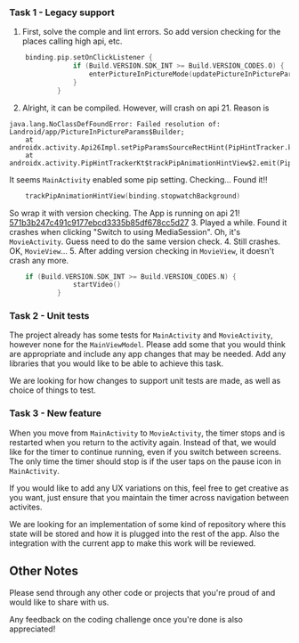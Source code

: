 



### Task 1 - Legacy support

1. First, solve the comple and lint errors. So add version checking for the places calling high api, etc.
```kotlin
    binding.pip.setOnClickListener {
                if (Build.VERSION.SDK_INT >= Build.VERSION_CODES.O) {
                    enterPictureInPictureMode(updatePictureInPictureParams(viewModel.started.value == true))
                }
            }
```
2. Alright, it can be compiled. However, will crash on api 21. Reason is
```log 
java.lang.NoClassDefFoundError: Failed resolution of: Landroid/app/PictureInPictureParams$Builder;
    at androidx.activity.Api26Impl.setPipParamsSourceRectHint(PipHintTracker.kt:107)
    at androidx.activity.PipHintTrackerKt$trackPipAnimationHintView$2.emit(PipHintTracker.kt:94)
```
It seems `MainActivity` enabled some pip setting. Checking...
Found it!!
```kotlin
    trackPipAnimationHintView(binding.stopwatchBackground)
```
So wrap it with version checking. The App is running on api 21! [571b3b247c491c9177ebcd3335b85df678cc5d27]()
3. Played a while. Found it crashes when clicking "Switch to using MediaSession". Oh, it's `MovieActivity`. Guess need to do the same version check.
4. Still crashes. OK, `MovieView`...
5. After adding version checking in `MovieView`, it doesn't crash any more.
```kotlin
    if (Build.VERSION.SDK_INT >= Build.VERSION_CODES.N) {
                startVideo()
            }
```




### Task 2 - Unit tests

The project already has some tests for `MainActivity` and `MovieActivity`, however none for the `MainViewModel`. Please add some that you would think are appropriate and include any app changes that may be needed. Add any libraries that you would like to be able to achieve this task.

We are looking for how changes to support unit tests are made, as well as choice of things to test.

### Task 3 - New feature

When you move from `MainActivity` to `MovieActivity`, the timer stops and is restarted when you return to the activity again. Instead of that, we would like for the timer to continue running, even if you switch between screens. The only time the timer should stop is if the user taps on the pause icon in `MainActivity`.

If you would like to add any UX variations on this, feel free to get creative as you want, just ensure that you maintain the timer across navigation between activites. 

We are looking for an implementation of some kind of repository where this state will be stored and how it is plugged into the rest of the app. Also the integration with the current app to make this work will be reviewed.


## Other Notes

Please send through any other code or projects that you're proud of and would like to share with us.

Any feedback on the coding challenge once you're done is also appreciated!